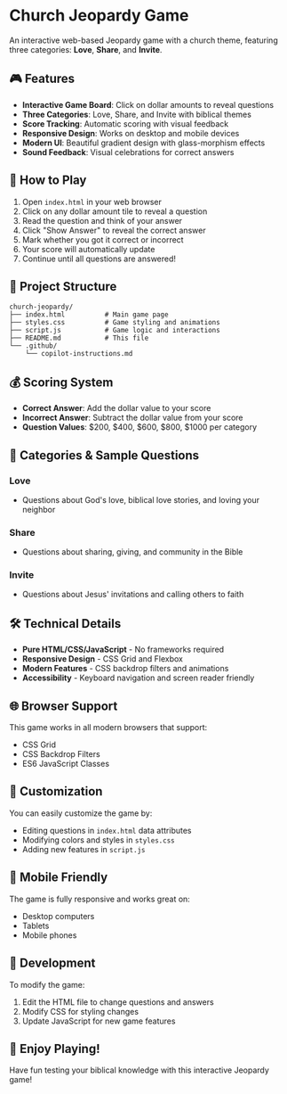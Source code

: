 # Church Jeopardy Game

An interactive web-based Jeopardy game with a church theme, featuring three categories: **Love**, **Share**, and **Invite**.

## 🎮 Features

- **Interactive Game Board**: Click on dollar amounts to reveal questions
- **Three Categories**: Love, Share, and Invite with biblical themes
- **Score Tracking**: Automatic scoring with visual feedback
- **Responsive Design**: Works on desktop and mobile devices
- **Modern UI**: Beautiful gradient design with glass-morphism effects
- **Sound Feedback**: Visual celebrations for correct answers

## 🚀 How to Play

1. Open `index.html` in your web browser
2. Click on any dollar amount tile to reveal a question
3. Read the question and think of your answer
4. Click "Show Answer" to reveal the correct answer
5. Mark whether you got it correct or incorrect
6. Your score will automatically update
7. Continue until all questions are answered!

## 📁 Project Structure

```
church-jeopardy/
├── index.html          # Main game page
├── styles.css          # Game styling and animations
├── script.js           # Game logic and interactions
├── README.md           # This file
└── .github/
    └── copilot-instructions.md
```

## 💰 Scoring System

- **Correct Answer**: Add the dollar value to your score
- **Incorrect Answer**: Subtract the dollar value from your score
- **Question Values**: $200, $400, $600, $800, $1000 per category

## 🎯 Categories & Sample Questions

### Love
- Questions about God's love, biblical love stories, and loving your neighbor

### Share
- Questions about sharing, giving, and community in the Bible

### Invite
- Questions about Jesus' invitations and calling others to faith

## 🛠️ Technical Details

- **Pure HTML/CSS/JavaScript** - No frameworks required
- **Responsive Design** - CSS Grid and Flexbox
- **Modern Features** - CSS backdrop filters and animations
- **Accessibility** - Keyboard navigation and screen reader friendly

## 🌐 Browser Support

This game works in all modern browsers that support:
- CSS Grid
- CSS Backdrop Filters
- ES6 JavaScript Classes

## 🎨 Customization

You can easily customize the game by:
- Editing questions in `index.html` data attributes
- Modifying colors and styles in `styles.css`
- Adding new features in `script.js`

## 📱 Mobile Friendly

The game is fully responsive and works great on:
- Desktop computers
- Tablets
- Mobile phones

## 🔧 Development

To modify the game:
1. Edit the HTML file to change questions and answers
2. Modify CSS for styling changes
3. Update JavaScript for new game features

## 🎉 Enjoy Playing!

Have fun testing your biblical knowledge with this interactive Jeopardy game!
